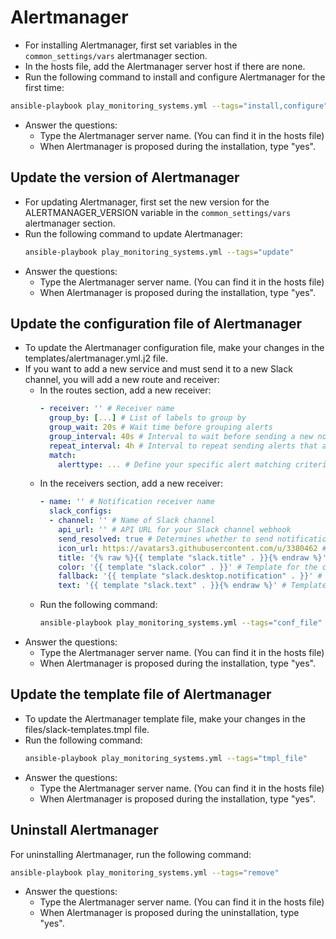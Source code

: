 # Alertmanager

- For installing Alertmanager, first set variables in the `common_settings/vars` alertmanager section.
- In the hosts file, add the Alertmanager server host if there are none.
- Run the following command to install and configure Alertmanager for the first time:

```sh
ansible-playbook play_monitoring_systems.yml --tags="install,configure"
```
- Answer the questions:
  - Type the Alertmanager server name. (You can find it in the hosts file)
  - When Alertmanager is proposed during the installation, type "yes".
## Update the version of Alertmanager
- For updating Alertmanager, first set the new version for the ALERTMANAGER_VERSION variable in the `common_settings/vars` alertmanager section.
- Run the following command to update Alertmanager:
  ```sh
  ansible-playbook play_monitoring_systems.yml --tags="update"
  ```
- Answer the questions:
  - Type the Alertmanager server name. (You can find it in the hosts file)
  - When Alertmanager is proposed during the installation, type "yes".
## Update the configuration file of Alertmanager
- To update the Alertmanager configuration file, make your changes in the templates/alertmanager.yml.j2 file.
- If you want to add a new service and must send it to a new Slack channel, you will add a new route and receiver:
  - In the routes section, add a new receiver:
    ```yaml
    - receiver: '' # Receiver name 
      group_by: [...] # List of labels to group by
      group_wait: 20s # Wait time before grouping alerts
      group_interval: 40s # Interval to wait before sending a new notification for an instance of an alert group
      repeat_interval: 4h # Interval to repeat sending alerts that are still active
      match:
        alerttype: ... # Define your specific alert matching criteria here. The same value in prometheus rule files <<alerttype>>
    ```
  - In the receivers section, add a new receiver:
    ```yaml
    - name: '' # Notification receiver name
      slack_configs:
      - channel: '' # Name of Slack channel
        api_url: '' # API URL for your Slack channel webhook
        send_resolved: true # Determines whether to send notifications when alerts are resolved (true to send notifications, false to omit).
        icon_url: https://avatars3.githubusercontent.com/u/3380462 # URL for the icon (optional)
        title: '{% raw %}{{ template "slack.title" . }}{% endraw %}' # Template for the title of the Slack message. It uses the slack.title template to format the title based on alert data.
        color: '{{ template "slack.color" . }}' # Template for the color of the Slack message. It uses the slack.color template to define the color based on alert severity.
        fallback: '{{ template "slack.desktop.notification" . }}' # Fallback notification (using template)
        text: '{{ template "slack.text" . }}{% endraw %}' # Template for the main content of the Slack message. It uses the slack.text template to format the message based on alert details.
    ```
  - Run the following command:
    ```sh
    ansible-playbook play_monitoring_systems.yml --tags="conf_file"
    ```
- Answer the questions:
  - Type the Alertmanager server name. (You can find it in the hosts file)
  - When Alertmanager is proposed during the installation, type "yes".

## Update the template file of Alertmanager
- To update the Alertmanager template file, make your changes in the files/slack-templates.tmpl file.
- Run the following command:
  ```sh
  ansible-playbook play_monitoring_systems.yml --tags="tmpl_file"
  ```
- Answer the questions:
  - Type the Alertmanager server name. (You can find it in the hosts file)
  - When Alertmanager is proposed during the installation, type "yes".

## Uninstall Alertmanager
For uninstalling Alertmanager, run the following command:
```sh
ansible-playbook play_monitoring_systems.yml --tags="remove"
```
- Answer the questions:
  - Type the Alertmanager server name. (You can find it in the hosts file)
  - When Alertmanager is proposed during the uninstallation, type "yes".